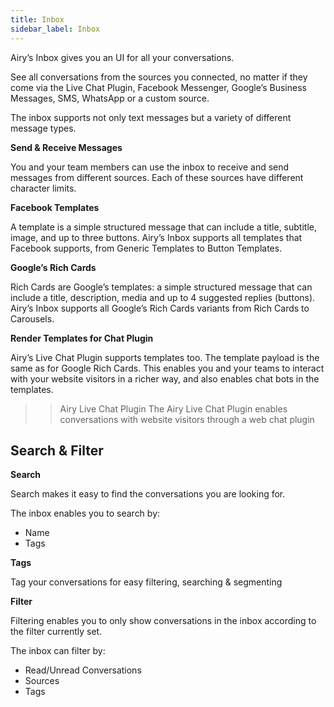 ```yaml
---
title: Inbox
sidebar_label: Inbox
---
```


Airy’s Inbox gives you an UI for all your conversations.

See all conversations from the sources you connected, no matter if they come via the Live Chat Plugin, Facebook Messenger, Google’s Business Messages, SMS, WhatsApp or a custom source.

The inbox supports not only text messages but a variety of different message types.

**Send & Receive Messages**

You and your team members can use the inbox to receive and send messages from different sources.
Each of these sources have different character limits.

**Facebook Templates**

A template is a simple structured message that can include a title, subtitle, image, and up to three buttons.
Airy’s Inbox supports all templates that Facebook supports, from Generic Templates to Button Templates.

**Google’s Rich Cards**

Rich Cards are Google’s templates: a simple structured message that can include a title, description, media and up to 4 suggested replies (buttons).
Airy’s Inbox supports all Google’s Rich Cards variants from Rich Cards to Carousels.

**Render Templates for Chat Plugin**

Airy’s Live Chat Plugin supports templates too. The template payload is the same as for Google Rich Cards.
This enables you and your teams to interact with your website visitors in a richer way, and also enables chat bots in the templates.

> > Airy Live Chat Plugin
> > The Airy Live Chat Plugin enables conversations with website visitors through a web chat plugin

## Search & Filter

**Search**

Search makes it easy to find the conversations you are looking for.

The inbox enables you to search by:

- Name
- Tags

**Tags**

Tag your conversations for easy filtering, searching & segmenting

**Filter**

Filtering enables you to only show conversations in the inbox according to the filter currently set.

The inbox can filter by:

- Read/Unread Conversations
- Sources
- Tags
